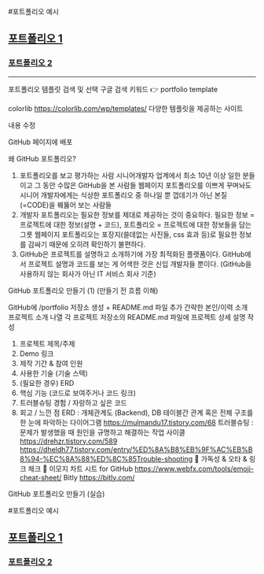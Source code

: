

#포트폴리오 예시
## [포트폴리오 1](https://github.com/Integerous/all-in-one/blob/main/%ED%8F%AC%ED%8A%B8%ED%8F%B4%EB%A6%AC%EC%98%A4/project.md)
### [포트폴리오 2](https://github.com/kimphysicsman/portfolio)

-----

포트폴리오 템플릿 검색 및 선택
구글 검색 키워드 👉 portfolio template

colorlib https://colorlib.com/wp/templates/
다양한 템플릿을 제공하는 사이트

내용 수정

GitHub 페이지에 배포

왜 GitHub 포트폴리오?
1. 포트폴리오를 보고 평가하는 사람 시니어개발자
업계에서 최소 10년 이상 일한 분들이고 그 동안 수많은 GitHub을 본 사람들
웹페이지 포트폴리오를 이쁘게 꾸며놔도 시니어 개발자에게는 식상한 포트폴리오 중 하나일 뿐
껍데기가 아닌 본질(=CODE)을 꿰뚫어 보는 사람들
2. 개발자 포트폴리오는 필요한 정보를 제대로 제공하는 것이 중요하다.
필요한 정보 = 프로젝트에 대한 정보(설명 + 코드), 포트폴리오
= 프로젝트에 대한 정보들을 담는 그릇
웹페이지 포트폴리오는 포장지(쓸데없는 사진들, css 효과 등)로
필요한 정보를 감싸기 때문에 오히려 확인하기 불편하다.
3. GitHub은 프로젝트를 설명하고 소개하기에 가장 최적화된 플랫폼이다.
GitHub에서 프로젝트 설명과 코드를 보는 게 어색한 것은 신입 개발자들 뿐이다.
(GitHub을 사용하지 않는 회사가 아닌 IT 서비스 회사 기준)

GitHub 포트폴리오 만들기 (1)
(만들기 전 흐름 이해)

GitHub에 /portfolio 저장소 생성 + README.md 파일 추가
간략한 본인/이력 소개
프로젝트 소개 나열
각 프로젝트 저장소의 README.md 파일에 프로젝트 상세 설명 작성
1. 프로젝트 제목/주제
2. Demo 링크
3. 제작 기간 & 참여 인원
4. 사용한 기술 (기술 스택)
5. (필요한 경우) ERD                   
6. 핵심 기능 (코드로 보여주거나 코드 링크)
7. 트러블슈팅 경험 / 자랑하고 싶은 코드
8. 회고 / 느낀 점
ERD : 개체관계도 (Backend), DB 테이블간 관계 혹은 전체 구조를 한 눈에 파악하는 다이어그램 https://mulmandu17.tistory.com/68
트러블슈팅 : 문제가 발생했을 때 원인을 규명하고 해결하는 작업 사이클
https://drehzr.tistory.com/589
https://dheldh77.tistory.com/entry/%ED%8A%B8%EB%9F%AC%EB%B8%94-%EC%8A%88%ED%8C%85Trouble-shooting
🔺 가독성 & 오타 & 링크 체크 🔺
이모지 차트 시트 for GitHub https://www.webfx.com/tools/emoji-cheat-sheet/
Bitly https://bitly.com/

GitHub 포트폴리오 만들기 (실습)

#포트폴리오 예시
## [포트폴리오 1](https://github.com/Integerous/all-in-one/blob/main/%ED%8F%AC%ED%8A%B8%ED%8F%B4%EB%A6%AC%EC%98%A4/project.md)
### [포트폴리오 2](https://github.com/kimphysicsman/portfolio)
